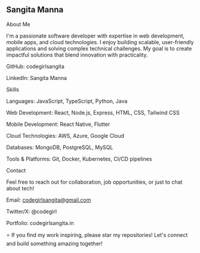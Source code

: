 ## Sangita Manna

About Me

I'm a passionate software developer with expertise in web development, mobile apps, and cloud technologies. I enjoy building scalable, user-friendly applications and solving complex technical challenges. My goal is to create impactful solutions that blend innovation with practicality.





GitHub: codegirlsangita



LinkedIn: Sangita Manna




Skills





Languages: JavaScript, TypeScript, Python, Java



Web Development: React, Node.js, Express, HTML, CSS, Tailwind CSS



Mobile Development: React Native, Flutter



Cloud Technologies: AWS, Azure, Google Cloud



Databases: MongoDB, PostgreSQL, MySQL



Tools & Platforms: Git, Docker, Kubernetes, CI/CD pipelines



Contact

Feel free to reach out for collaboration, job opportunities, or just to chat about tech!





Email: codegirlsangita@gmail.com



Twitter/X: @codegirl



Portfolio: codegirlsangita.in



⭐ If you find my work inspiring, please star my repositories!
Let's connect and build something amazing together!
